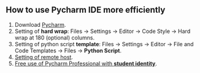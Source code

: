 ## How to use Pycharm IDE more efficiently

1. Download [Pycharm](https://www.jetbrains.com/pycharm/download/#section=windows).
2. Setting of **hard wrap**: Files -> Settings -> Editor -> Code Style -> Hard wrap at 180 (optional) columns.
3. Setting of python script **template**: Files -> Settings -> Editor -> File and Code Templates -> Files -> **Python Script**.
4. [Setting of remote host](https://www.cnblogs.com/xiongmao-cpp/p/7856596.html).
5. [Free use of Pycharm Professional with **student identity**](https://blog.csdn.net/nima1994/article/details/78988595).